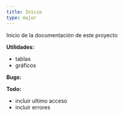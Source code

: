 ```yaml
---
title: Inicio
type: major
---
```


Inicio de la documentación de este proyecto 

**Utilidades:**

* tablas
* gráficos

**Bugs:**  

**Todo:**

* incluir ultimo acceso 
* incluir errores 
